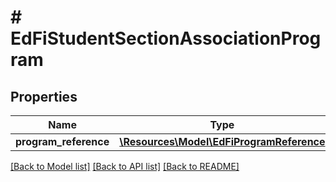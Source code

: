# # EdFiStudentSectionAssociationProgram

## Properties

Name | Type | Description | Notes
------------ | ------------- | ------------- | -------------
**program_reference** | [**\Resources\Model\EdFiProgramReference**](EdFiProgramReference.md) |  |

[[Back to Model list]](../../README.md#models) [[Back to API list]](../../README.md#endpoints) [[Back to README]](../../README.md)
